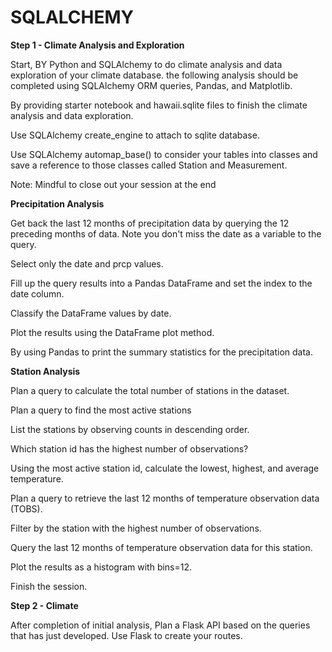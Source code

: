 # SQLALCHEMY

**Step 1 - Climate Analysis and Exploration**

Start, BY Python and SQLAlchemy to do climate analysis and data exploration of your climate database. the following analysis should be completed using SQLAlchemy ORM queries, Pandas, and Matplotlib.

By providing starter notebook and hawaii.sqlite files to finish the climate analysis and data exploration.

Use SQLAlchemy create_engine to attach to sqlite database.

Use SQLAlchemy automap_base() to consider your tables into classes and save a reference to those classes called Station and Measurement.


Note: Mindful to close out your session at the end

**Precipitation Analysis**

Get back the last 12 months of precipitation data by querying the 12 preceding months of data. Note you don't miss the date as a variable to the query.

Select only the date and prcp values.

Fill up  the query results into a Pandas DataFrame and set the index to the date column.

Classify the DataFrame values by date.

Plot the results using the DataFrame plot method.

By using Pandas to print the summary statistics for the precipitation data.

**Station Analysis**

Plan a query to calculate the total number of stations in the dataset.

Plan a query to find the most active stations

List the stations by observing counts in descending order.

Which station id has the highest number of observations?

Using the most active station id, calculate the lowest, highest, and average temperature.

Plan a query to retrieve the last 12 months of temperature observation data (TOBS).

Filter by the station with the highest number of observations.

Query the last 12 months of temperature observation data for this station.

Plot the results as a histogram with bins=12.

Finish the session.

**Step 2 - Climate**

After completion of initial analysis, Plan a Flask API based on the queries that has just developed. Use Flask to create your routes.




